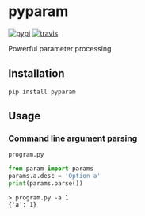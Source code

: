 # pyparam
[![pypi][1]][2] [![travis][3]][4]

Powerful parameter processing

## Installation
`pip install pyparam`

## Usage
### Command line argument parsing
`program.py`
```python
from param import params
params.a.desc = 'Option a'
print(params.parse())
```
```shell
> program.py -a 1
{'a': 1}
```

[1]: https://img.shields.io/pypi/v/pyparam.svg?style=flat-square
[2]: https://pypi.org/project/pyparam/
[3]: https://img.shields.io/travis/pwwang/pyparam.svg?style=flat-square
[4]: https://travis-ci.org/pwwang/pyparam